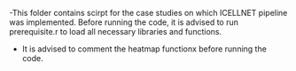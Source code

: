 -This folder contains scirpt for the case studies on which ICELLNET pipeline was implemented. Before running the code, it is advised to run prerequisite.r to load all necessary libraries and functions.
- It is advised to comment the heatmap functionx before running the code.
